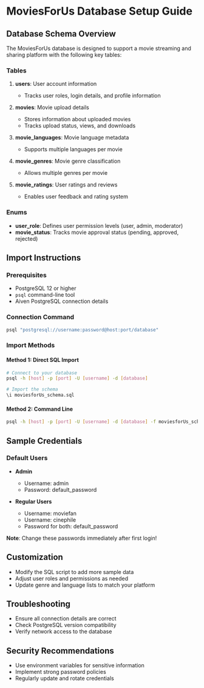 # MoviesForUs Database Setup Guide

## Database Schema Overview

The MoviesForUs database is designed to support a movie streaming and sharing platform with the following key tables:

### Tables
1. **users**: User account information
   - Tracks user roles, login details, and profile information

2. **movies**: Movie upload details
   - Stores information about uploaded movies
   - Tracks upload status, views, and downloads

3. **movie_languages**: Movie language metadata
   - Supports multiple languages per movie

4. **movie_genres**: Movie genre classification
   - Allows multiple genres per movie

5. **movie_ratings**: User ratings and reviews
   - Enables user feedback and rating system

### Enums
- **user_role**: Defines user permission levels (user, admin, moderator)
- **movie_status**: Tracks movie approval status (pending, approved, rejected)

## Import Instructions

### Prerequisites
- PostgreSQL 12 or higher
- `psql` command-line tool
- Aiven PostgreSQL connection details

### Connection Command
```bash
psql "postgresql://username:password@host:port/database"
```

### Import Methods

#### Method 1: Direct SQL Import
```bash
# Connect to your database
psql -h [host] -p [port] -U [username] -d [database]

# Import the schema
\i moviesforUs_schema.sql
```

#### Method 2: Command Line
```bash
psql -h [host] -p [port] -U [username] -d [database] -f moviesforUs_schema.sql
```

## Sample Credentials

### Default Users
- **Admin**
  - Username: admin
  - Password: default_password

- **Regular Users**
  - Username: moviefan
  - Username: cinephile
  - Password for both: default_password

**Note**: Change these passwords immediately after first login!

## Customization
- Modify the SQL script to add more sample data
- Adjust user roles and permissions as needed
- Update genre and language lists to match your platform

## Troubleshooting
- Ensure all connection details are correct
- Check PostgreSQL version compatibility
- Verify network access to the database

## Security Recommendations
- Use environment variables for sensitive information
- Implement strong password policies
- Regularly update and rotate credentials
